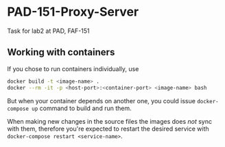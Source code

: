 # PAD-151-Proxy-Server
Task for lab2 at PAD, FAF-151

## Working with containers

If you chose to run containers individually, use
```bash
docker build -t <image-name> .
docker --rm -it -p <host-port>:<container-port> <image-name> bash
```

But when your container depends on another one, you could issue `docker-compose up` command to build and run them.

When making new changes in the source files the images does *not* sync with them, therefore you're expected to restart the desired service with `docker-compose restart <service-name>`.

